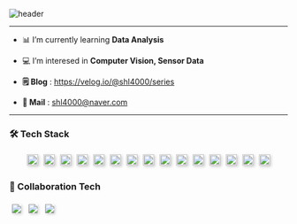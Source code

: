 ![header](https://capsule-render.vercel.app/api?type=Venom&height=200&text=Welcome!%20👋&fontSize=70&animation=fadeIn&color=0:8871e5,100:b678c4&stroke=b678c4)


-------------
- 📊 I’m currently learning **Data Analysis**
- 💻 I’m interesed in **Computer Vision, Sensor Data**

- **🗒️ Blog** : https://velog.io/@shl4000/series
- **💌 Mail** : shl4000@naver.com
--------------


### 🛠️ Tech Stack
<div style="display: flex; justify-content: center; flex-wrap: wrap; align-items: center;">
  <img src="https://img.shields.io/badge/Python-3776AB?style=for-the-badge&logo=Python&logoColor=white" style="margin: 5px; box-shadow: 2px 2px 5px rgba(0, 0, 0, 0.2); height: 20px;">
  <img src="https://img.shields.io/badge/PyTorch-EE4C2C?style=for-the-badge&logo=PyTorch&logoColor=white" style="margin: 5px; box-shadow: 2px 2px 5px rgba(0, 0, 0, 0.2); height: 20px;">
  <img src="https://img.shields.io/badge/TensorFlow-FF6F00?style=for-the-badge&logo=TensorFlow&logoColor=white" style="margin: 5px; box-shadow: 2px 2px 5px rgba(0, 0, 0, 0.2); height: 20px;">
  <img src="https://img.shields.io/badge/MATLAB-0076A8?style=for-the-badge&logo=MATLAB&logoColor=white" style="margin: 5px; box-shadow: 2px 2px 5px rgba(0, 0, 0, 0.2); height: 20px;">
  <img src="https://img.shields.io/badge/Tableau-E97627?style=for-the-badge&logo=Tableau&logoColor=white" style="margin: 5px; box-shadow: 2px 2px 5px rgba(0, 0, 0, 0.2); height: 20px;">
  <img src="https://img.shields.io/badge/MySQL-4479A1?style=for-the-badge&logo=MySQL&logoColor=white" style="margin: 5px; box-shadow: 2px 2px 5px rgba(0, 0, 0, 0.2); height: 20px;">
  <img src="https://img.shields.io/badge/R-276DC3?style=for-the-badge&logo=R&logoColor=white" style="margin: 5px; box-shadow: 2px 2px 5px rgba(0, 0, 0, 0.2); height: 20px;">
  <img src="https://img.shields.io/badge/Pandas-150458?style=for-the-badge&logo=Pandas&logoColor=white" style="margin: 5px; box-shadow: 2px 2px 5px rgba(0, 0, 0, 0.2); height: 20px;">
  <img src="https://img.shields.io/badge/NumPy-013243?style=for-the-badge&logo=NumPy&logoColor=white" style="margin: 5px; box-shadow: 2px 2px 5px rgba(0, 0, 0, 0.2); height: 20px;">
  <img src="https://img.shields.io/badge/Jupyter-F37626?style=for-the-badge&logo=Jupyter&logoColor=white" style="margin: 5px; box-shadow: 2px 2px 5px rgba(0, 0, 0, 0.2); height: 20px;">
  <img src="https://img.shields.io/badge/VS%20Code-007ACC?style=for-the-badge&logo=Visual%20Studio%20Code&logoColor=white" style="margin: 5px; box-shadow: 2px 2px 5px rgba(0, 0, 0, 0.2); height: 20px;">
  <img src="https://img.shields.io/badge/Figma-F24E1E?style=for-the-badge&logo=Figma&logoColor=white" style="margin: 5px; box-shadow: 2px 2px 5px rgba(0, 0, 0, 0.2); height: 20px;">
  <img src="https://img.shields.io/badge/Markdown-000000?style=for-the-badge&logo=Markdown&logoColor=white" style="margin: 5px; box-shadow: 2px 2px 5px rgba(0, 0, 0, 0.2); height: 20px;">
  <img src="https://img.shields.io/badge/Scikit--learn-F7931E?style=for-the-badge&logo=scikit-learn&logoColor=white" style="margin: 5px; box-shadow: 2px 2px 5px rgba(0, 0, 0, 0.2); height: 20px;">
  <img src="https://img.shields.io/badge/Keras-D00000?style=for-the-badge&logo=Keras&logoColor=white" style="margin: 5px; box-shadow: 2px 2px 5px rgba(0, 0, 0, 0.2); height: 20px;">
</div>

### 👥 Collaboration Tech
<img src="https://img.shields.io/badge/Notion-000000?style=for-the-badge&logo=Notion&logoColor=white" style="margin: 5px; box-shadow: 2px 2px 5px rgba(0, 0, 0, 0.2);">&nbsp;<img src="https://img.shields.io/badge/Slack-4A154B?style=for-the-badge&logo=Slack&logoColor=white" style="margin: 5px; box-shadow: 2px 2px 5px rgba(0, 0, 0, 0.2);">&nbsp;<img src="https://img.shields.io/badge/Canva-00C4CC?style=for-the-badge&logo=Canva&logoColor=white" style="margin: 5px; box-shadow: 2px 2px 5px rgba(0, 0, 0, 0.2);">
